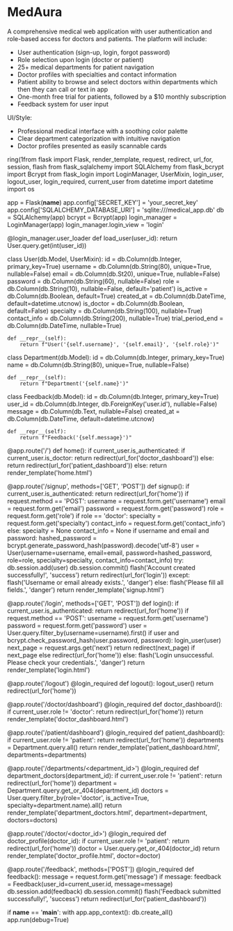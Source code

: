 # MedAura
A comprehensive medical web application with user authentication and role-based access for doctors and patients. The platform will include:

- User authentication (sign-up, login, forgot password)
- Role selection upon login (doctor or patient)
- 25+ medical departments for patient navigation
- Doctor profiles with specialties and contact information
- Patient ability to browse and select doctors within departments which then they can call or text in app
- One-month free trial for patients, followed by a $10 monthly subscription
- Feedback system for user input

UI/Style:
- Professional medical interface with a soothing color palette
- Clear department categorization with intuitive navigation
- Doctor profiles presented as easily scannable cards




ring(1from flask import Flask, render_template, request, redirect, url_for, session, flash
from flask_sqlalchemy import SQLAlchemy
from flask_bcrypt import Bcrypt
from flask_login import LoginManager, UserMixin, login_user, logout_user, login_required, current_user
from datetime import datetime
import os

app = Flask(__name__)
app.config['SECRET_KEY'] = 'your_secret_key'
app.config['SQLALCHEMY_DATABASE_URI'] = 'sqlite:///medical_app.db'
db = SQLAlchemy(app)
bcrypt = Bcrypt(app)
login_manager = LoginManager(app)
login_manager.login_view = 'login'

@login_manager.user_loader
def load_user(user_id):
    return User.query.get(int(user_id))

class User(db.Model, UserMixin):
    id = db.Column(db.Integer, primary_key=True)
    username = db.Column(db.String(80), unique=True, nullable=False)
    email = db.Column(db.St20), unique=True, nullable=False)
    password = db.Column(db.String(60), nullable=False)
    role = db.Column(db.String(10), nullable=False, default='patient')
    is_active = db.Column(db.Boolean, default=True)
    created_at = db.Column(db.DateTime, default=datetime.utcnow)
    is_doctor = db.Column(db.Boolean, default=False)
    specialty = db.Column(db.String(100), nullable=True)
    contact_info = db.Column(db.String(200), nullable=True)
    trial_period_end = db.Column(db.DateTime, nullable=True)

    def __repr__(self):
        return f"User('{self.username}', '{self.email}', '{self.role}')"

class Department(db.Model):
    id = db.Column(db.Integer, primary_key=True)
    name = db.Column(db.String(80), unique=True, nullable=False)

    def __repr__(self):
        return f"Department('{self.name}')"

class Feedback(db.Model):
    id = db.Column(db.Integer, primary_key=True)
    user_id = db.Column(db.Integer, db.ForeignKey('user.id'), nullable=False)
    message = db.Column(db.Text, nullable=False)
    created_at = db.Column(db.DateTime, default=datetime.utcnow)

    def __repr__(self):
        return f"Feedback('{self.message}')"

@app.route('/')
def home():
    if current_user.is_authenticated:
        if current_user.is_doctor:
            return redirect(url_for('doctor_dashboard'))
        else:
            return redirect(url_for('patient_dashboard'))
    else:
        return render_template('home.html')

@app.route('/signup', methods=['GET', 'POST'])
def signup():
    if current_user.is_authenticated:
        return redirect(url_for('home'))
    if request.method == 'POST':
        username = request.form.get('username')
        email = request.form.get('email')
        password = request.form.get('password')
        role = request.form.get('role')
        if role == 'doctor':
            specialty = request.form.get('specialty')
            contact_info = request.form.get('contact_info')
        else:
            specialty = None
            contact_info = None
        if username and email and password:
            hashed_password = bcrypt.generate_password_hash(password).decode('utf-8')
            user = User(username=username, email=email, password=hashed_password, role=role, specialty=specialty, contact_info=contact_info)
            try:
                db.session.add(user)
                db.session.commit()
                flash('Account created successfully!', 'success')
                return redirect(url_for('login'))
            except:
                flash('Username or email already exists.', 'danger')
        else:
            flash('Please fill all fields.', 'danger')
    return render_template('signup.html')

@app.route('/login', methods=['GET', 'POST'])
def login():
    if current_user.is_authenticated:
        return redirect(url_for('home'))
    if request.method == 'POST':
        username = request.form.get('username')
        password = request.form.get('password')
        user = User.query.filter_by(username=username).first()
        if user and bcrypt.check_password_hash(user.password, password):
            login_user(user)
            next_page = request.args.get('next')
            return redirect(next_page) if next_page else redirect(url_for('home'))
        else:
            flash('Login unsuccessful. Please check your credentials.', 'danger')
    return render_template('login.html')

@app.route('/logout')
@login_required
def logout():
    logout_user()
    return redirect(url_for('home'))

@app.route('/doctor/dashboard')
@login_required
def doctor_dashboard():
    if current_user.role != 'doctor':
        return redirect(url_for('home'))
    return render_template('doctor_dashboard.html')

@app.route('/patient/dashboard')
@login_required
def patient_dashboard():
    if current_user.role != 'patient':
        return redirect(url_for('home'))
    departments = Department.query.all()
    return render_template('patient_dashboard.html', departments=departments)

@app.route('/departments/<department_id>')
@login_required
def department_doctors(department_id):
    if current_user.role != 'patient':
        return redirect(url_for('home'))
    department = Department.query.get_or_404(department_id)
    doctors = User.query.filter_by(role='doctor', is_active=True, specialty=department.name).all()
    return render_template('department_doctors.html', department=department, doctors=doctors)

@app.route('/doctor/<doctor_id>')
@login_required
def doctor_profile(doctor_id):
    if current_user.role != 'patient':
        return redirect(url_for('home'))
    doctor = User.query.get_or_404(doctor_id)
    return render_template('doctor_profile.html', doctor=doctor)

@app.route('/feedback', methods=['POST'])
@login_required
def feedback():
    message = request.form.get('message')
    if message:
        feedback = Feedback(user_id=current_user.id, message=message)
        db.session.add(feedback)
        db.session.commit()
        flash('Feedback submitted successfully!', 'success')
    return redirect(url_for('patient_dashboard'))

if __name__ == '__main__':
    with app.app_context():
        db.create_all()
        app.run(debug=True)
